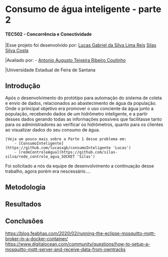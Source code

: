 # Consumo de água inteligente - parte 2

#### TEC502 - Concorrência e Conectividade 
|Esse projeto foi desenvolvido por: 
	 [Lucas Gabriel da Silva Lima Reis](https://github.com/lucasxgb)
	 [Silas Silva Costa](https://github.com/silas-silva)
	
|Avaliado por: 
	- [Antonio Augusto Teixeira Ribeiro Coutinho](https://linkedin.com/in/antonio-augusto-teixeira-ribeiro-coutinho-03a3217)
	
|Universidade Estadual de Feira de Santana


## Introdução

Após o desenvolvimento do protótipo para automação do sistema de coleta e envio de dados, relacionados ao abastecimento de água da população. Onde o principal objetivo era promover o uso conciente da água junto a população, recebendo dados de um hidrômetro inteligente, e a partir desses dados gerando todas as informações possíveis que facilitasse tanto para os administradores ao verificar os hidrômetros, quanto para os clientes ao visualizar dados do seu consumo de água.

	|Veja um pouco mais sobre a Parte 1 desse problema em:
		- [ConsumoInteligente](https://github.com/lucasxgb/consumoInteligente 'Lucas')
		- [redeControleAgua](https://github.com/silas-silva/rede_controle_agua_SOCKET 'Silas')

Foi solicitado a nós da equipe de desenvolvimento a continuação desse trabalho, agora porém era nescessário....
	
## Metodologia


## Resultados

## Conclusões
https://blog.feabhas.com/2020/02/running-the-eclipse-mosquitto-mqtt-broker-in-a-docker-container/
https://www.digitalocean.com/community/questions/how-to-setup-a-mosquitto-mqtt-server-and-receive-data-from-owntracks
